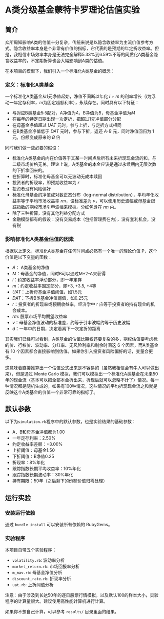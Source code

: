 # A类分级基金蒙特卡罗理论估值实验

## 简介

众所周知影响A类的估值十分复杂，传统来说是以隐含收益率为主流价值参考方式。隐含收益率本身是个非常有价值的指标，它代表的是预期的年定折收益率。但是，我相信市场效率本身是无法完全解释5.33%到6.59%不等的同质化A类基金隐含收益率的，不定期折算也会大幅影响到A类的估值。

在本项目的模型下，我们引入一个标准化A类基金的概念：

### 定义：标准化A类基金

一个标准化A类基金从1元净值起始，净值不间断以年化 *i + m* 的利率增长（*i*为浮动一年定存利率，*m*为固定超额利率），永续存在。同时具有以下特征：

* 与对应B类基金5:5配对，A净值为*A*，B净值为*B*，母基金净值为*M*
* 在每年的特定日期出现一次定折，把超过1元净值部分分配
* 在母基金净值超过 *UAT* 元时，参与上折，与定折方式相同
* 在B类基金净值低于 *DAT* 元时，参与下折，返还 *A-B* 元，同时净值回归为 1 元，份额变成原来的 *B* 倍

同时我们做一些必要的假设：

* 标准化A类基金的内在价值等于其某一时间点后所有未来折现现金流的和，与二级市场价格无关。理论上说，A类基金的本金应该是通过永续期内无限次数的下折拿回来的。
* 在折算时，标准化母基金可以无波动无成本赎回
* 投资者的折现率，即预期收益率为 *r*
* 投资者没有风险偏好
* 标准化母基金的净值成对数正态分布（log-normal distribution），平均年化收益率等于平均市场收益率 *rm*，设标准差为 *v*，可以使用历史波幅或母基金跟踪指数的期权市场引申波幅来模拟。分红包含在 *rm* 内。
* 除了三种折算，没有其他利益分配方式
* 金融模型都有的假设：没有交易成本（包括管理费在内），没有套利机会，没有税

### 影响标准化A类基金估值的因素

根据以上定义，标准化A类基金在任何时间点必然有一个唯一的理论价值 P，这个价值是以下变量的函数：

* *A*： A类基金的净值
* *M*：母基金的净值，同时B可以通过M*2-A来获得
* *i*：约定收益率浮动部分，即一年定存
* *m*：约定收益率固定部分，即+3, +3.5, +4等
* *UAT*：上折母基金净值阈值，如1.5元
* *DAT*：下折B类基金净值阈值，如0.25元
* *r*：投资者的折现率或预期收益率，经济学中 r 应等于投资者的持有现金的机会成本。
* *rm*: 股票市场平均期望收益率
* *v*：母基金净值波动的标准差，约等于引申波幅约等于历史波幅
* *d*：一年中的日期，决定着离下一次定折的距离

其实我们已经可以看到，A类基金的估值比期权还要复杂的多，期权估值要考虑标的价、行权价、波动率、分红率、无风险利率和剩余时间这 6 个因素，而A类基金有 10 个因素都会直接影响到估值。如果你引入投资者风险偏好的话，变量会更多。

这意味着直接推算出一个估值公式出来是不容易的（虽然我相信会有牛人可以做出来），但是通过 Monte Carlo 模拟，我们可以模拟出一个标准化A类基金在未来50年的现金流（基本可以把全部本金折出来，折现后就可以忽略不计了）情况。每一种情况都是随机生成的，如果有100种情况，这些情况的平均折现现金流之和就是反映这个A类基金的价值一个非常可靠的指标了。

## 默认参数

以下为`simulation.rb`程序中的默认参数，也是实验结果的基础参数：

* A、B和母基金净值都为1.00
* 一年定存利率：2.50%
* 约定收益率差额：+3.00%
* 上折阈值：母基金1.50
* 下折阈值：B净值0.25
* 折现率：8%年化
* 跟踪指数长期平均收益率：10%年化
* 跟踪指数长期波动率：30%年化
* 持有期限：50年（之后剩下的份额价值归零处理）

## 运行实验

### 安装运行依赖

通过 `bundle install` 可以安装所有依赖的 RubyGems。

### 实验程序

本项目自带五个实验程序：

* `volatility.rb`: 波动率分析
* `market_return.rb`: 市场回报率分析
* `m_nav.rb`: 母基金净值分析
* `discount_rate.rb`: 折现率分析
* `uat.rb`: 上折阈值分析

注意：由于涉及到长达50年的逐日股票行情模拟，以及默认100的样本大小，实验程序的计算量很大。建议使用高性能计算机进行计算。

如果你不想自己计算，可以参考 `results/` 目录里面的结果。
